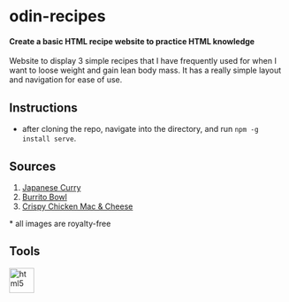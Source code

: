 # odin-recipes
#### Create a basic HTML recipe website to practice HTML knowledge

Website to display 3 simple recipes that I have frequently used for when
I want to loose weight and gain lean body mass. It has a really simple layout
and navigation for ease of use.

## Instructions
* after cloning the repo, navigate into the directory, and run ```npm -g install serve```.

## Sources
<ol>
  <li><a href="https://www.joshuaweissman.com/recipes/best-japanese-chicken-curry-recipe">Japanese Curry</a></li>
  <li><a href="https://mealprepmanual.com/1000-calorie-burrito-bowls/">Burrito Bowl</a></li>
  <li><a href="https://chefjackovens.com/crispy-chicken-macaroni-cheese-meal-prep/">Crispy Chicken Mac &amp; Cheese</a></li>
</ol>
* all images are royalty-free

## Tools
<p align="left">
  <img src="https://cdn.jsdelivr.net/gh/devicons/devicon@latest/icons/html5/html5-original.svg" alt="html5", width="45" height="45"/>
</p>

